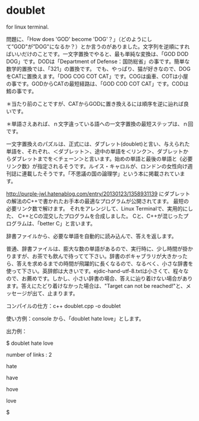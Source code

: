 # doublet

for linux terminal.

問題に、「How does 'GOD' become 'DOG'？」（どのようにして”GOD"が”DOG"になるか？）とか言うのがありました。文字列を逆順にすればいいだけのことです。一文字置換でやると、最も単純な変換は、「GOD DOD DOG」です。DODは「Department of Defense：国防総省」の事です。簡単な数学的置換では、「321」の置換です。
でも、やっぱり、猫が好きなので、DOGをCATに置換えます。「DOG COG COT CAT」です。COGは歯車、COTは小屋の事です。GODからCATの最短経路は、「GOD COD COT CAT」です。CODは鱈の事です。

＊当たり前のことですが、CATからGODに置き換えるには順序を逆に辿れば良いです。

＊単語さえあれば、ｎ文字違っている語への一文字置換の最短ステップは、ｎ回です。

一文字置換えのパズルは、正式には、ダブレット(doublet)と言い、与えられた単語を、それぞれ、＜ダブレット＞、途中の単語を＜リンク＞、ダブレットからダブレットまでを＜チェーン＞と言います。始めの単語と最後の単語と《必要リンク数》が指定されるそうです。ルイス・キャロルが、ロンドンの女性向け週刊誌に連載したそうです。「不思議の国の論理学」という本に掲載されています。

http://purple-jwl.hatenablog.com/entry/20130123/1358931139
にダブレットの解法のC++で書かれたお手本の最適なプログラムが公開されてます。
最短の必要リンク数で解けます。
それをアレンジして、Linux Terminalで、実用的にした、
C++とCの混交したプログラムを合成しました。
Cと、C++が混じったプログラムは、「better C」と言います。

辞書ファイルから、必要な単語を自動的に読み込んで、答えを返します。

普通、辞書ファイルは、膨大な数の単語があるので、実行時に、少し時間が掛かりますが、お茶でも飲んで待ってて下さい。辞書のボキャブラリが大きかったら、答えを求めるまでの時間が飛躍的に長くなるので、なるべく、小さな辞書を使って下さい。英辞郎は大きいです。ejdic-hand-utf-8.txtは小さくて、程々なので、お薦めです。しかし、小さい辞書の場合、答えに辿り着けない場合があります。答えにたどり着けなかった場合は、"Target can not be reached!"と、メッセージが出て、止まります。

コンパイルの仕方：c++ doublet.cpp -o doublet

使い方例：console から、「doublet hate love」とします。

出力例：

$ doublet hate love

number of links : 2

hate

have

hove

love

$
